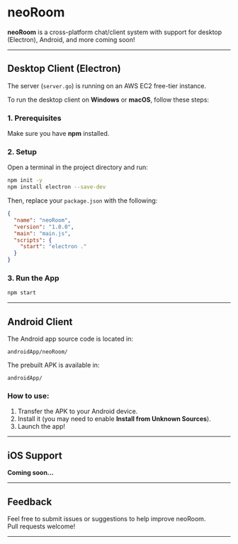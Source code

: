 #  neoRoom

**neoRoom** is a cross-platform chat/client system with support for desktop (Electron), Android, and more coming soon!

---

##  Desktop Client (Electron)

The server (`server.go`) is running on an AWS EC2 free-tier instance.

To run the desktop client on **Windows** or **macOS**, follow these steps:

### 1. Prerequisites

Make sure you have **npm** installed. 

### 2. Setup

Open a terminal in the project directory and run:

```bash
npm init -y
npm install electron --save-dev
```

Then, replace your `package.json` with the following:

```json
{
  "name": "neoRoom",
  "version": "1.0.0",
  "main": "main.js",
  "scripts": {
    "start": "electron ."
  }
}
```

### 3. Run the App

```bash
npm start
```

---

##  Android Client

The Android app source code is located in:

```
androidApp/neoRoom/
```

The prebuilt APK is available in:

```
androidApp/
```

###  How to use:

1. Transfer the APK to your Android device.
2. Install it (you may need to enable **Install from Unknown Sources**).
3. Launch the app!

---

##  iOS Support

**Coming soon...** 

---

##  Feedback

Feel free to submit issues or suggestions to help improve neoRoom.  
Pull requests welcome!

---



